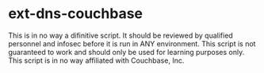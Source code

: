 # ext-dns-couchbase
This is in no way a difinitive script.
It should be reviewed by qualified personnel and infosec before it is run in ANY environment.
This script is not guaranteed to work and should only be used for learning purposes only.
This script is in no way affiliated with Couchbase, Inc.


